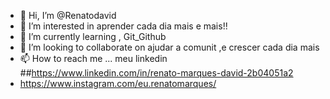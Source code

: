 - 👋 Hi, I’m @Renatodavid
- 👀 I’m interested in  aprender cada dia mais e mais!!
- 🌱 I’m currently learning , Git_Github
- 💞️ I’m looking to collaborate on ajudar  a comunit ,e crescer cada dia mais
- 📫 How to reach me ...  meu linkedin ##https://www.linkedin.com/in/renato-marques-david-2b04051a2         
-   https://www.instagram.com/eu.renatomarques/ 
